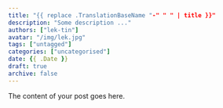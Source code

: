 ```yaml
---
title: "{{ replace .TranslationBaseName "-" " " | title }}"
description: "Some description ..."
authors: ["lek-tin"]
avatar: "/img/lek.jpg"
tags: ["untagged"]
categories: ["uncategorised"]
date: {{ .Date }}
draft: true
archive: false
---
```


The content of your post goes here.
